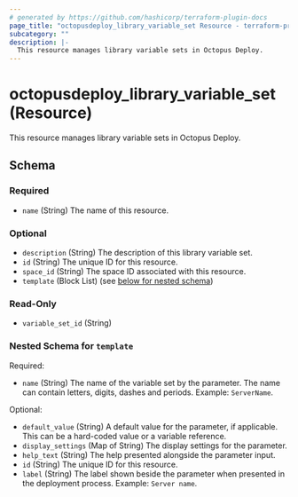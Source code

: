 ```yaml
---
# generated by https://github.com/hashicorp/terraform-plugin-docs
page_title: "octopusdeploy_library_variable_set Resource - terraform-provider-octopusdeploy"
subcategory: ""
description: |-
  This resource manages library variable sets in Octopus Deploy.
---
```


# octopusdeploy_library_variable_set (Resource)

This resource manages library variable sets in Octopus Deploy.



<!-- schema generated by tfplugindocs -->
## Schema

### Required

- `name` (String) The name of this resource.

### Optional

- `description` (String) The description of this library variable set.
- `id` (String) The unique ID for this resource.
- `space_id` (String) The space ID associated with this resource.
- `template` (Block List) (see [below for nested schema](#nestedblock--template))

### Read-Only

- `variable_set_id` (String)

<a id="nestedblock--template"></a>
### Nested Schema for `template`

Required:

- `name` (String) The name of the variable set by the parameter. The name can contain letters, digits, dashes and periods. Example: `ServerName`.

Optional:

- `default_value` (String) A default value for the parameter, if applicable. This can be a hard-coded value or a variable reference.
- `display_settings` (Map of String) The display settings for the parameter.
- `help_text` (String) The help presented alongside the parameter input.
- `id` (String) The unique ID for this resource.
- `label` (String) The label shown beside the parameter when presented in the deployment process. Example: `Server name`.
